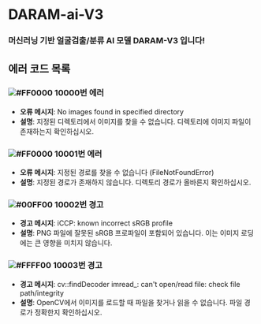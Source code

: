 # DARAM-ai-V3
### 머신러닝 기반 얼굴검출/분류 AI 모델 DARAM-V3 입니다!
## 에러 코드 목록
### ![#FF0000](https://via.placeholder.com/15/FF0000/000000?text=+) 10000번 에러
- **오류 메시지**: No images found in specified directory
- **설명**: 지정된 디렉토리에서 이미지를 찾을 수 없습니다. 디렉토리에 이미지 파일이 존재하는지 확인하십시오.

### ![#FF0000](https://via.placeholder.com/15/FF0000/000000?text=+) 10001번 에러
- **오류 메시지**: 지정된 경로를 찾을 수 없습니다 (FileNotFoundError)
- **설명**: 지정된 경로가 존재하지 않습니다. 디렉토리 경로가 올바른지 확인하십시오.

### ![#00FF00](https://via.placeholder.com/15/00FF00/000000?text=+) 10002번 경고
- **경고 메시지**: iCCP: known incorrect sRGB profile
- **설명**: PNG 파일에 잘못된 sRGB 프로파일이 포함되어 있습니다. 이는 이미지 로딩에는 큰 영향을 미치지 않습니다.

### ![#FFFF00](https://via.placeholder.com/15/FFFF00/000000?text=+) 10003번 경고
- **경고 메시지**: cv::findDecoder imread_: can't open/read file: check file path/integrity
- **설명**: OpenCV에서 이미지를 로드할 때 파일을 찾거나 읽을 수 없습니다. 파일 경로가 정확한지 확인하십시오.